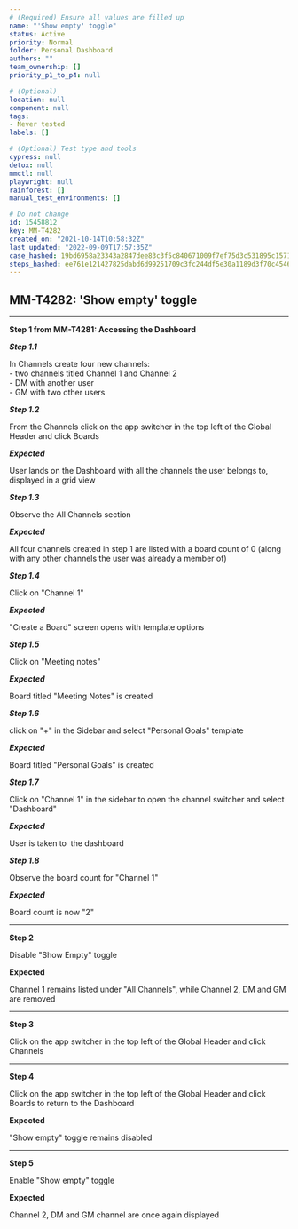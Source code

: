 ```yaml
---
# (Required) Ensure all values are filled up
name: "'Show empty' toggle"
status: Active
priority: Normal
folder: Personal Dashboard
authors: ""
team_ownership: []
priority_p1_to_p4: null

# (Optional)
location: null
component: null
tags: 
- Never tested
labels: []

# (Optional) Test type and tools
cypress: null
detox: null
mmctl: null
playwright: null
rainforest: []
manual_test_environments: []

# Do not change
id: 15458812
key: MM-T4282
created_on: "2021-10-14T10:58:32Z"
last_updated: "2022-09-09T17:57:35Z"
case_hashed: 19bd6958a23343a2847dee83c3f5c840671009f7ef75d3c531895c15714f75f95a4bdf9daff921b609ae4f0ff0db0c86
steps_hashed: ee761e121427825dabd6d99251709c3fc244df5e30a1189d3f70c4546a0fd176042df95e5427ef25033d6e821a04a1e2
---
```


<!-- (Auto-generated) Based on frontmatter's "key" and "name" -->

## MM-T4282: 'Show empty' toggle

---

**Step 1 from MM-T4281: Accessing the Dashboard**

<!-- (Auto-generated) Note: Steps 1.1 to 1.8 should not be updated here. Instead, modify directly to the referenced MM-T4281 test case. -->

_**Step 1.1**_

In Channels create four new channels:\
\- two channels titled Channel 1 and Channel 2\
\- DM with another user\
\- GM with two other users

_**Step 1.2**_

From the Channels click on the app switcher in the top left of the Global Header and click Boards

_**Expected**_

User lands on the Dashboard with all the channels the user belongs to, displayed in a grid view

_**Step 1.3**_

Observe the All Channels section

_**Expected**_

All four channels created in step 1 are listed with a board count of 0 (along with any other channels the user was already a member of)

_**Step 1.4**_

Click on "Channel 1"

_**Expected**_

"Create a Board" screen opens with template options

_**Step 1.5**_

Click on "Meeting notes"

_**Expected**_

Board titled "Meeting Notes" is created

_**Step 1.6**_

click on "+" in the Sidebar and select "Personal Goals" template

_**Expected**_

Board titled "Personal Goals" is created

_**Step 1.7**_

Click on "Channel 1" in the sidebar to open the channel switcher and select "Dashboard"

_**Expected**_

User is taken to  the dashboard

_**Step 1.8**_

Observe the board count for "Channel 1"

_**Expected**_

Board count is now "2"

---

**Step 2**

Disable "Show Empty" toggle

**Expected**

Channel 1 remains listed under "All Channels", while Channel 2, DM and GM are removed

---

**Step 3**

Click on the app switcher in the top left of the Global Header and click Channels

---

**Step 4**

Click on the app switcher in the top left of the Global Header and click Boards to return to the Dashboard

**Expected**

"Show empty" toggle remains disabled

---

**Step 5**

Enable "Show empty" toggle

**Expected**

Channel 2, DM and GM channel are once again displayed
